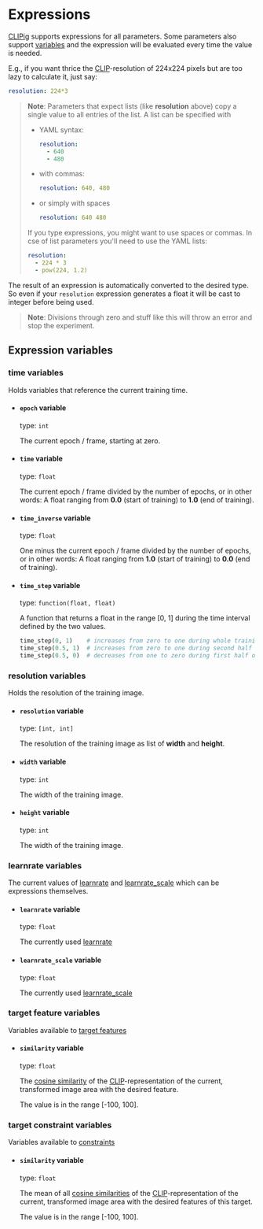 # Expressions

[CLIPig](https://github.com/defgsus/CLIPig/) supports expressions for all parameters. Some parameters
also support [variables](expressions.md#expression-variables) 
and the expression will be evaluated
every time the value is needed. 

E.g., if you want thrice the [CLIP](https://github.com/openai/CLIP/)-resolution of 224x224 pixels
but are too lazy to calculate it, just say:

```yaml
resolution: 224*3
```

> **Note**: Parameters that expect lists (like **resolution** above)
> copy a single value to all entries of the list. A list can 
> be specified with 
> - YAML syntax:
>   ```yaml
>   resolution: 
>     - 640
>     - 480
>   ```
> - with commas:
>   ```yaml
>   resolution: 640, 480
>   ```
> - or simply with spaces
>   ```yaml
>   resolution: 640 480
>   ```
> If you type expressions, you might want to use spaces or 
> commas. In cse of list parameters you'll need to use the 
> YAML lists:
> ```yaml
> resolution:
>   - 224 * 3
>   - pow(224, 1.2)
> ``` 


The result of an expression is automatically converted to 
the desired type. So even if your `resolution` expression 
generates a float it will be cast to integer before being used.

> **Note**: Divisions through zero and stuff like this will
> throw an error and stop the experiment.

## Expression variables

### time variables

Holds variables that reference the current training time.

- #### `epoch` variable

  type: `int`

  The current epoch / frame, starting at zero.
- #### `time` variable

  type: `float`

  The current epoch / frame divided by the number of epochs, or in
  other words: A float ranging from **0.0** (start of training) to 
  **1.0** (end of training).
- #### `time_inverse` variable

  type: `float`

  One minus the current epoch / frame divided by the number of epochs, or in
  other words: A float ranging from **1.0** (start of training) to 
  **0.0** (end of training).
- #### `time_step` variable

  type: `function(float, float)`

  A function that returns a float in the range [0, 1]
  during the time interval defined by the two values.
  ```python
  time_step(0, 1)    # increases from zero to one during whole training
  time_step(0.5, 1)  # increases from zero to one during second half of training
  time_step(0.5, 0)  # decreases from one to zero during first half of training
  ```
### resolution variables

Holds the resolution of the training image.

- #### `resolution` variable

  type: `[int, int]`

  The resolution of the training image as list of **width** and **height**.
- #### `width` variable

  type: `int`

  The width of the training image.
- #### `height` variable

  type: `int`

  The width of the training image.
### learnrate variables

The current values of [learnrate](#learnrate) and [learnrate_scale](#learnrate_scale)
which can be expressions themselves.

- #### `learnrate` variable

  type: `float`

  The currently used [learnrate](#learnrate)
- #### `learnrate_scale` variable

  type: `float`

  The currently used [learnrate_scale](#learnrate_scale)
### target feature variables

Variables available to [target features](#targetsfeatures)

- #### `similarity` variable

  type: `float`

  The [cosine similarity](https://en.wikipedia.org/wiki/Cosine_similarity)
  of the [CLIP](https://github.com/openai/CLIP/)-representation of the current, transformed image area 
  with the desired feature.
  
  The value is in the range [-100, 100].
### target constraint variables

Variables available to [constraints](#targetsconstraints)

- #### `similarity` variable

  type: `float`

  The mean of all [cosine similarities](https://en.wikipedia.org/wiki/Cosine_similarity)
  of the [CLIP](https://github.com/openai/CLIP/)-representation of the current, transformed image area 
  with the desired features of this target.
  
  The value is in the range [-100, 100].
